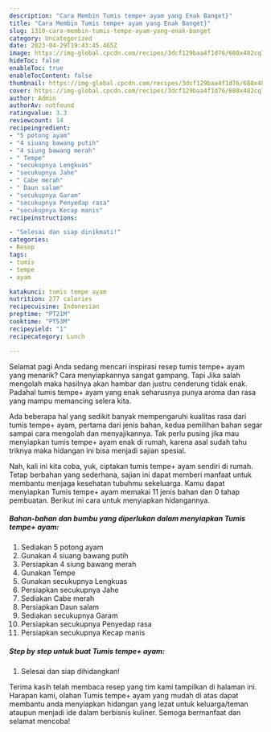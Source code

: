 ```yaml
---
description: "Cara Membin Tumis tempe+ ayam yang Enak Banget}"
title: "Cara Membin Tumis tempe+ ayam yang Enak Banget}"
slug: 1310-cara-membin-tumis-tempe-ayam-yang-enak-banget
category: Uncategorized
date: 2023-04-29T19:43:45.465Z
image: https://img-global.cpcdn.com/recipes/3dcf129baa4f1d76/680x482cq70/tumis-tempe-ayam-foto-resep-utama.jpg
hideToc: false
enableToc: true
enableTocContent: false
thumbnail: https://img-global.cpcdn.com/recipes/3dcf129baa4f1d76/680x482cq70/tumis-tempe-ayam-foto-resep-utama.jpg
cover: https://img-global.cpcdn.com/recipes/3dcf129baa4f1d76/680x482cq70/tumis-tempe-ayam-foto-resep-utama.jpg
author: Admin
authorAv: notfound
ratingvalue: 3.3
reviewcount: 14
recipeingredient:
- "5 potong ayam"
- "4 siuang bawang putih"
- "4 siung bawang merah"
- " Tempe"
- "secukupnya Lengkuas"
- "secukupnya Jahe"
- " Cabe merah"
- " Daun salam"
- "secukupnya Garam"
- "secukupnya Penyedap rasa"
- "secukupnya Kecap manis"
recipeinstructions:

- "Selesai dan siap dinikmati!"
categories:
- Resep
tags:
- tumis
- tempe
- ayam

katakunci: tumis tempe ayam 
nutrition: 277 calories
recipecuisine: Indonesian
preptime: "PT21M"
cooktime: "PT53M"
recipeyield: "1"
recipecategory: Lunch

---
```



Selamat pagi Anda sedang mencari inspirasi resep tumis tempe+ ayam yang menarik? Cara menyiapkannya sangat gampang. Tapi Jika salah mengolah maka hasilnya akan hambar dan justru cenderung tidak enak. Padahal tumis tempe+ ayam yang enak seharusnya punya aroma dan rasa yang mampu memancing selera kita.




Ada beberapa hal yang sedikit banyak mempengaruhi kualitas rasa dari tumis tempe+ ayam, pertama dari jenis bahan, kedua pemilihan bahan segar sampai cara mengolah dan menyajikannya. Tak perlu pusing jika mau menyiapkan tumis tempe+ ayam enak di rumah, karena asal sudah tahu triknya maka hidangan ini bisa menjadi sajian spesial.


Nah, kali ini kita coba, yuk, ciptakan tumis tempe+ ayam sendiri di rumah. Tetap berbahan yang sederhana, sajian ini dapat memberi manfaat untuk membantu menjaga kesehatan tubuhmu sekeluarga. Kamu dapat menyiapkan Tumis tempe+ ayam memakai 11 jenis bahan dan 0 tahap pembuatan. Berikut ini cara untuk menyiapkan hidangannya.

<!--inarticleads1-->

##### Bahan-bahan dan bumbu yang diperlukan dalam menyiapkan Tumis tempe+ ayam:

1. Sediakan 5 potong ayam
1. Gunakan 4 siuang bawang putih
1. Persiapkan 4 siung bawang merah
1. Gunakan  Tempe
1. Gunakan secukupnya Lengkuas
1. Persiapkan secukupnya Jahe
1. Sediakan  Cabe merah
1. Persiapkan  Daun salam
1. Sediakan secukupnya Garam
1. Persiapkan secukupnya Penyedap rasa
1. Persiapkan secukupnya Kecap manis




<!--inarticleads2-->

##### Step by step untuk buat Tumis tempe+ ayam:


1. Selesai dan siap dihidangkan!



Terima kasih telah membaca resep yang tim kami tampilkan di halaman ini. Harapan kami, olahan Tumis tempe+ ayam yang mudah di atas dapat membantu anda menyiapkan hidangan yang lezat untuk keluarga/teman ataupun menjadi ide dalam berbisnis kuliner. Semoga bermanfaat dan selamat mencoba!
